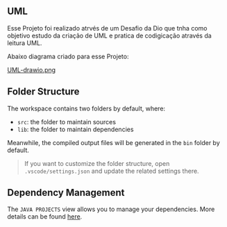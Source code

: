## UML

Esse Projeto foi realizado atrvés de um Desafio da Dio que tnha como objetivo estudo da criação de UML e pratica de codigicação através da leitura UML.

Abaixo diagrama criado para esse Projeto:

[UML-drawio.png](https://postimg.cc/S2Q1yt4Y)

## Folder Structure

The workspace contains two folders by default, where:

- `src`: the folder to maintain sources
- `lib`: the folder to maintain dependencies

Meanwhile, the compiled output files will be generated in the `bin` folder by default.

> If you want to customize the folder structure, open `.vscode/settings.json` and update the related settings there.

## Dependency Management

The `JAVA PROJECTS` view allows you to manage your dependencies. More details can be found [here](https://github.com/microsoft/vscode-java-dependency#manage-dependencies).
